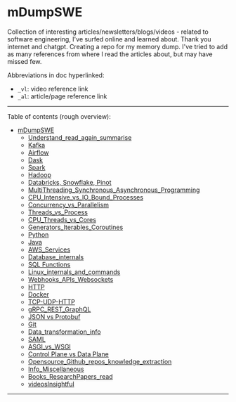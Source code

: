 # mDumpSWE

Collection of interesting articles/newsletters/blogs/videos - related to software engineering, I've surfed online and learned about. Thank you internet and chatgpt. Creating a repo for my memory dump. I've tried to add as many references from where I read the articles about, but may have missed few. 

Abbreviations in doc hyperlinked: 
- `_vl`: video reference link
- `_al`: article/page reference link

------------------------

Table of contents (rough overview): 
- [mDumpSWE](#mdumpswe)
    - [Understand\_read\_again\_summarise](https://github.com/Surajv311/mDumpSWE/tree/main/Understand-Again-Summarise)
    - [Kafka](https://github.com/Surajv311/mDumpSWE/tree/main/Kafka)
    - [Airflow](https://github.com/Surajv311/mDumpSWE/tree/main/Airflow)
    - [Dask](https://github.com/Surajv311/mDumpSWE/tree/main/Dask)
    - [Spark](https://github.com/Surajv311/mDumpSWE/tree/main/Spark)
    - [Hadoop](https://github.com/Surajv311/mDumpSWE/tree/main/Hadoop)
    - [Databricks, Snowflake, Pinot](https://github.com/Surajv311/mDumpSWE/tree/main/Databricks-Snowflake-Pinot)
    - [MultiThreading\_Synchronous\_Asynchronous\_Programming](https://github.com/Surajv311/mDumpSWE/tree/main/Multithreading-Asynchronous-Synchronous)
    - [CPU\_Intensive\_vs\_IO\_Bound\_Processes](https://github.com/Surajv311/mDumpSWE/tree/main/CPUintensive-IObound-process)
    - [Concurrency\_vs\_Parallelism](https://github.com/Surajv311/mDumpSWE/tree/main/Concurrency-vs-Parallelism)
    - [Threads\_vs\_Process](https://github.com/Surajv311/mDumpSWE/tree/main/Threads-vs-Process)
    - [CPU\_Threads\_vs\_Cores](https://github.com/Surajv311/mDumpSWE/tree/main/CPU-Threads-vs-Cores)
    - [Generators\_Iterables\_Coroutines](https://github.com/Surajv311/mDumpSWE/tree/main/Generators-Iterables-Coroutines)
    - [Python](https://github.com/Surajv311/mDumpSWE/tree/main/Python)
    - [Java](https://github.com/Surajv311/mDumpSWE/tree/main/Java)
    - [AWS\_Services](https://github.com/Surajv311/mDumpSWE/tree/main/AWS-Services)
    - [Database\_internals](https://github.com/Surajv311/mDumpSWE/tree/main/Database-internals)
    - [SQL Functions](https://github.com/Surajv311/mDumpSWE/tree/main/SQL-Functions)
    - [Linux\_internals\_and\_commands](https://github.com/Surajv311/mDumpSWE/tree/main/Linux-internals-and-commands)
    - [Webhooks\_APIs\_Websockets](https://github.com/Surajv311/mDumpSWE/tree/main/Webhooks-APIs-Sockets)
    - [HTTP](https://github.com/Surajv311/mDumpSWE/tree/main/HTTP)
    - [Docker](https://github.com/Surajv311/mDumpSWE/tree/main/Docker)
    - [TCP-UDP-HTTP](https://github.com/Surajv311/mDumpSWE/tree/main/TCP-UDP-HTTP)
    - [gRPC\_REST\_GraphQL](https://github.com/Surajv311/mDumpSWE/tree/main/gRPC-REST-GraphQL)
    - [JSON vs Protobuf](https://github.com/Surajv311/mDumpSWE/tree/main/JSON-Protobuf)
    - [Git](https://github.com/Surajv311/mDumpSWE/tree/main/Git)
    - [Data\_transformation\_info](https://github.com/Surajv311/mDumpSWE/tree/main/Data-Transformation)
    - [SAML](https://github.com/Surajv311/mDumpSWE/tree/main/SAML)
    - [ASGI_vs_WSGI](https://github.com/Surajv311/mDumpSWE/tree/main/ASGI-WSGI)
    - [Control Plane vs Data Plane](https://github.com/Surajv311/mDumpSWE/tree/main/ControlPlane-DataPlane)
    - [Opensource\_Github\_repos\_knowledge\_extraction](https://github.com/Surajv311/mDumpSWE/tree/main/Opensource-Repos-KT)
    - [Info\_Miscellaneous](https://github.com/Surajv311/mDumpSWE/tree/main/Info-Miscellaneous)
    - [Books_ResearchPapers_read](https://github.com/Surajv311/mDumpSWE/tree/main/Books_ResearchPapers_read)
    - [videosInsightful](https://github.com/Surajv311/mDumpSWE/tree/main/videosInsightful)

 
------------------------
